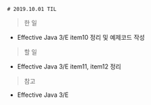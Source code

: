     # 2019.10.01 TIL

> 한 일

- Effective Java 3/E item10 정리 및 예제코드 작성

> 할 일

- Effective Java 3/E item11, item12 정리

> 참고

- Effective Java 3/E
